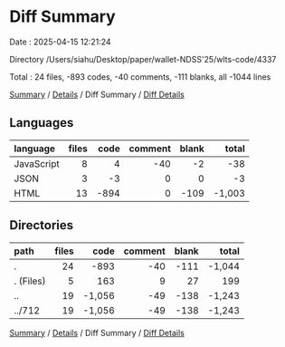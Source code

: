# Diff Summary

Date : 2025-04-15 12:21:24

Directory /Users/siahu/Desktop/paper/wallet-NDSS'25/wlts-code/4337

Total : 24 files,  -893 codes, -40 comments, -111 blanks, all -1044 lines

[Summary](results.md) / [Details](details.md) / Diff Summary / [Diff Details](diff-details.md)

## Languages
| language | files | code | comment | blank | total |
| :--- | ---: | ---: | ---: | ---: | ---: |
| JavaScript | 8 | 4 | -40 | -2 | -38 |
| JSON | 3 | -3 | 0 | 0 | -3 |
| HTML | 13 | -894 | 0 | -109 | -1,003 |

## Directories
| path | files | code | comment | blank | total |
| :--- | ---: | ---: | ---: | ---: | ---: |
| . | 24 | -893 | -40 | -111 | -1,044 |
| . (Files) | 5 | 163 | 9 | 27 | 199 |
| .. | 19 | -1,056 | -49 | -138 | -1,243 |
| ../712 | 19 | -1,056 | -49 | -138 | -1,243 |

[Summary](results.md) / [Details](details.md) / Diff Summary / [Diff Details](diff-details.md)